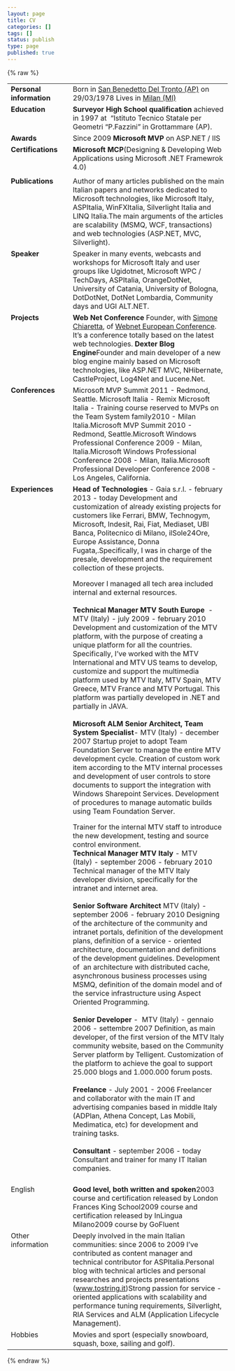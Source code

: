 ```yaml
---
layout: page
title: CV
categories: []
tags: []
status: publish
type: page
published: true
---
```

{% raw %}
<div align="center">
<table width="100%" border="0" cellspacing="0" cellpadding="0">
<tbody>
<tr>
<td valign="top" width="147"><strong>Personal information</strong></td>
<td valign="top" width="539">Born in <a title="San Benedetto del tronto's maps" href=" http://s.tostring.it/NmFCW5 " target="_blank">San Benedetto Del Tronto (AP)</a> on 29/03/1978
Lives in <a title="Milan's map" href=" http://s.tostring.it/NmFFRH ">Milan (MI)</a></td>
</tr>
<tr>
<td valign="top" width="147"><strong>Education</strong></td>
<td valign="top" width="539"><strong>Surveyor High School qualification </strong>achieved in 1997 at  “Istituto Tecnico Statale per Geometri “P.Fazzini” in Grottammare (AP).</td>
</tr>
<tr>
<td valign="top" width="147"><strong>Awards</strong></td>
<td valign="top" width="539">Since 2009 <strong>Microsoft MVP </strong>on ASP.NET / IIS</td>
</tr>
<tr>
<td valign="top" width="147"><strong>Certifications</strong></td>
<td valign="top" width="539"><strong>Microsoft MCP</strong>(Designing &amp; Developing Web Applications using Microsoft .NET Framewrok 4.0)</td>
</tr>
<tr>
<td valign="top" width="147"></td>
<td valign="top" width="539"></td>
</tr>
<tr>
<td valign="top" width="147"><strong>Publications</strong></td>
<td valign="top" width="539">Author of many articles published on the main Italian papers and networks dedicated to Microsoft technologies, like Microsoft Italy, ASPItalia, WinFXItalia, Silverlight Italia and LINQ Italia.The main arguments of the articles are scalability (MSMQ, WCF, transactions) and web technologies (ASP.NET, MVC, Silverlight).</td>
</tr>
<tr>
<td valign="top" width="147"><strong>Speaker</strong></td>
<td valign="top" width="539">Speaker in many events, webcasts and workshops for Microsoft Italy and user groups like Ugidotnet, Microsoft WPC / TechDays, ASPItalia, OrangeDotNet, University of Catania, University of Bologna, DotDotNet, DotNet Lombardia, Community days and UGI ALT.NET.</td>
</tr>
<tr>
<td valign="top" width="147"><strong>Projects</strong></td>
<td valign="top" width="539"><strong>Web Net Conference
</strong>Founder, with <a title="Simone Chiaretta's blog" href="http://codeclimber.net.nz/" target="_blank">Simone Chiaretta</a>, of <a title="Web.net European Conference" href="http://www.webnetconf.eu" target="_blank">Webnet European Conference</a>. It’s a conference totally based on the latest web technologies.
<strong></strong><strong>Dexter Blog Engine</strong>Founder and main developer of a new blog engine mainly based on Microsoft technologies, like ASP.NET MVC, NHibernate, CastleProject, Log4Net and Lucene.Net.<strong></td>
</tr>
<tr>
<td valign="top" width="147"><strong>Conferences</strong></td>
<td valign="top" width="539">Microsoft MVP Summit 2011 - Redmond, Seattle.
Microsoft Italia - Remix
Microsoft Italia - Training course reserved to MVPs on the Team System family2010 - Milan Italia.Microsoft MVP Summit 2010 - Redmond, Seattle.Microsoft Windows Professional Conference 2009 - Milan, Italia.Microsoft Windows Professional Conference 2008 - Milan, Italia.Microsoft Professional Developer Conference 2008 - Los Angeles, California.</td>
</tr>
<tr>
<td valign="top" width="147"><strong>Experiences</strong></td>
<td valign="top" width="539"><b>Head of Technologies </b>- Gaia s.r.l. - february 2013 - today
Development and customization of already existing projects for customers like Ferrari, BMW, Technogym, Microsoft, Indesit, Rai, Fiat, Mediaset, UBI Banca, Politecnico di Milano, ilSole24Ore, Europe Assistance, Donna Fugata,.Specifically, I was in charge of the presale, development and the requirement collection of these projects.

Moreover I managed all tech area included internal and external resources.
<br /><br />
<strong>Technical Manager MTV South Europe</strong>  - MTV (Italy) - july 2009 - february 2010
Development and customization of the MTV platform, with the purpose of creating a unique platform for all the countries. Specifically, I’ve worked with the MTV International and MTV US teams to develop, customize and support the multimedia platform used by MTV Italy, MTV Spain, MTV Greece, MTV France and MTV Portugal. This platform was partially developed in .NET and partially in JAVA.
<br /><br />
<strong>Microsoft ALM Senior Architect, Team System Specialist</strong>- MTV (Italy) - december 2007
Startup projet to adopt Team Foundation Server to manage the entire MTV development cycle. Creation of custom work item according to the MTV internal processes and development of user controls to store documents to support the integration with Windows Sharepoint Services. Development of procedures to manage automatic builds using Team Foundation Server.

Trainer for the internal MTV staff to introduce the new development, testing and source control environment.
<br/>
<strong>Technical Manager MTV Italy </strong>- MTV (Italy) - september 2006 - february 2010
Technical manager of the MTV Italy developer division, specifically for the intranet and internet area.
<br /><br />
<strong>Senior Software Architect </strong> MTV (Italy) - september 2006 - february 2010
Designing of the architecture of the community and intranet portals, definition of the development plans, definition of a service - oriented architecture, documentation and definitions of the development guidelines.
Development of  an architecture with distributed cache, asynchronous business processes using MSMQ, definition of the domain model and of the service infrastructure using Aspect Oriented Programming.
<br /><br />
<strong>Senior Developer</strong> -  MTV (Italy) - gennaio 2006 - settembre 2007
Definition, as main developer, of the first version of the MTV Italy community website, based on the Community Server platform by Telligent. Customization of the platform to achieve the goal to support 25.000 blogs and 1.000.000 forum posts.
<br /><br />
<strong>Freelance </strong> - July 2001 - 2006
Freelancer and collaborator with the main IT and advertising companies based in middle Italy (ADPlan, Athena Concept, Las Mobili, Medimatica, etc) for development and training tasks.
<br /><br />
<strong>Consultant </strong> - september 2006 - today
Consultant and trainer for many IT Italian companies.</td>
</tr>
<tr>
<td valign="top" width="147"></td>
<td valign="top" width="539"></td>
</tr>
<tr>
<td valign="top" width="147">English</td>
<td valign="top" width="539"><strong>Good level, both written and spoken</strong>2003 course and certification released by London Frances King School2009 course and certification released by InLingua Milano2009 course by GoFluent</td>
</tr>
<tr>
<td valign="top" width="147">Other information</td>
<td valign="bottom" width="539">Deeply involved in the main Italian communities: since 2006 to 2009 I’ve contributed as content manager and technical contributor for ASPItalia.Personal blog with technical articles and personal researches and projects presentations (<a href="http://www.tostring.it/">www.tostring.it</a>)Strong passion for service - oriented applications with scalability and performance tuning requirements, Silverlight, RIA Services and ALM (Application Lifecycle Management).</td>
</tr>
<tr>
<td valign="top" width="147">Hobbies</td>
<td valign="bottom" width="539">Movies and sport (especially snowboard, squash, boxe, sailing and golf).</td>
</tr>
</tbody>
</table>
</div>
{% endraw %}

